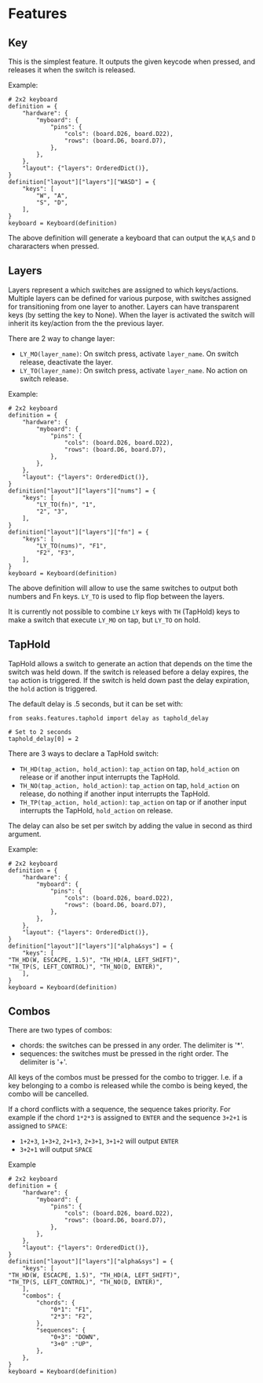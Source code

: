 # Features

## Key

This is the simplest feature.
It outputs the given keycode when pressed, and releases it when the switch is released.

Example:
```
# 2x2 keyboard
definition = {
    "hardware": {
        "myboard": {
            "pins": {
                "cols": (board.D26, board.D22),
                "rows": (board.D6, board.D7),
            },
        },
    },
    "layout": {"layers": OrderedDict()},
}
definition["layout"]["layers"]["WASD"] = {
    "keys": [
        "W", "A",
        "S", "D",
    ],
}
keyboard = Keyboard(definition)
```
The above definition will generate a keyboard that can output the `W`,`A`,`S` and `D` chararacters when pressed.

## Layers

Layers represent a which switches are assigned to which keys/actions.
Multiple layers can be defined for various purpose, with switches assigned for transitioning from one layer to another.
Layers can have transparent keys (by setting the key to None).
When the layer is activated the switch will inherit its key/action from the the previous layer.

There are 2 way to change layer:
* `LY_MO(layer_name)`: On switch press, activate `layer_name`. On switch release, deactivate the layer.
* `LY_TO(layer_name)`: On switch press, activate `layer_name`. No action on switch release.

Example:
```
# 2x2 keyboard
definition = {
    "hardware": {
        "myboard": {
            "pins": {
                "cols": (board.D26, board.D22),
                "rows": (board.D6, board.D7),
            },
        },
    },
    "layout": {"layers": OrderedDict()},
}
definition["layout"]["layers"]["nums"] = {
    "keys": [
        "LY_TO(fn)", "1",
        "2", "3",
    ],
}
definition["layout"]["layers"]["fn"] = {
    "keys": [
        "LY_TO(nums)", "F1",
        "F2", "F3",
    ],
}
keyboard = Keyboard(definition)
```
The above definition will allow to use the same switches to output both numbers and Fn keys.
`LY_TO` is used to flip flop between the layers.

It is currently not possible to combine `LY` keys with `TH` (TapHold) keys to make a switch that execute `LY_MO` on tap, but `LY_TO` on hold.

## TapHold

TapHold allows a switch to generate an action that depends on the time the switch was held down.
If the switch is released before a delay expires, the `tap` action is triggered.
If the switch is held down past the delay expiration, the `hold` action is triggered.

The default delay  is .5 seconds, but it can be set with:
```
from seaks.features.taphold import delay as taphold_delay

# Set to 2 seconds
taphold_delay[0] = 2
```

There are 3 ways to declare a TapHold switch:
* `TH_HD(tap_action, hold_action)`: `tap_action` on tap, `hold_action` on release or if another input interrupts the TapHold.
* `TH_NO(tap_action, hold_action)`: `tap_action` on tap, `hold_action` on release, do nothing if another input interrupts the TapHold.
* `TH_TP(tap_action, hold_action)`: `tap_action` on tap or if another input interrupts the TapHold, `hold_action` on release.

The delay can also be set per switch by adding the value in second as third argument.

Example:
```
# 2x2 keyboard
definition = {
    "hardware": {
        "myboard": {
            "pins": {
                "cols": (board.D26, board.D22),
                "rows": (board.D6, board.D7),
            },
        },
    },
    "layout": {"layers": OrderedDict()},
}
definition["layout"]["layers"]["alpha&sys"] = {
    "keys": [
"TH_HD(W, ESCACPE, 1.5)", "TH_HD(A, LEFT_SHIFT)",
"TH_TP(S, LEFT_CONTROL)", "TH_NO(D, ENTER)",
    ],
}
keyboard = Keyboard(definition)
```

## Combos

There are two types of combos:
* chords: the switches can be pressed in any order. The delimiter is '*'.
* sequences: the switches must be pressed in the right order. The delimiter is '+'.

All keys of the combos must be pressed for the combo to trigger. I.e. if a key belonging
to a combo is released while the combo is being keyed, the combo will be cancelled.

If a chord conflicts with a sequence, the sequence takes priority. For example if the
chord `1*2*3` is assigned to `ENTER` and the sequence `3+2+1` is assigned to `SPACE`:
* `1+2+3`, `1+3+2`, `2+1+3`, `2+3+1`, `3+1+2` will output `ENTER`
* `3+2+1` will output `SPACE`

Example
```
# 2x2 keyboard
definition = {
    "hardware": {
        "myboard": {
            "pins": {
                "cols": (board.D26, board.D22),
                "rows": (board.D6, board.D7),
            },
        },
    },
    "layout": {"layers": OrderedDict()},
}
definition["layout"]["layers"]["alpha&sys"] = {
    "keys": [
"TH_HD(W, ESCACPE, 1.5)", "TH_HD(A, LEFT_SHIFT)",
"TH_TP(S, LEFT_CONTROL)", "TH_NO(D, ENTER)",
    ],
    "combos": {
        "chords": {
            "0*1": "F1",
            "2*3": "F2",
        },
        "sequences": {
            "0+3": "DOWN",
            "3+0" :"UP",
        },
    },
}
keyboard = Keyboard(definition)
```
